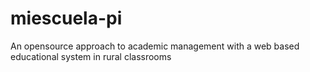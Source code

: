 # miescuela-pi
An opensource approach to academic management with a web based educational system in rural classrooms

